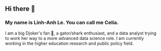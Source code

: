 ## Hi there 👋

### My name is Linh-Anh Le. You can call me Celia. 
I am a big Djoker's fan 🎾, a gator/shark enthusiast, and a data analyst trying to work her way to a more advanced data science role.
I am currently working in the higher education research and public policy field.



<!--
**lelacelia/lelacelia** is a ✨ _special_ ✨ repository because its `README.md` (this file) appears on your GitHub profile.

Here are some ideas to get you started:

- 🔭 I’m currently working on ...
- 🌱 I’m currently learning ...
- 👯 I’m looking to collaborate on ...
- 🤔 I’m looking for help with ...
- 💬 Ask me about ...
- 📫 How to reach me: ...
- 😄 Pronouns: ...
- ⚡ Fun fact: ...
-->
